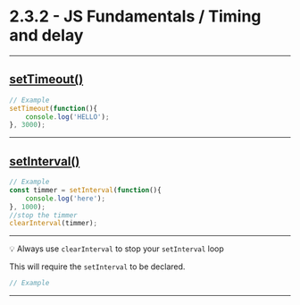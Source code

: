 # 2.3.2 - JS Fundamentals / Timing and delay

---

## [setTimeout()](https://www.w3schools.com/jsref/met_win_settimeout.asp)

```js
// Example
setTimeout(function(){
    console.log('HELLO');
}, 3000);
```

---

## [setInterval()](https://www.w3schools.com/jsref/met_win_setinterval.asp)

```js
// Example
const timmer = setInterval(function(){
    console.log('here');
}, 1000);
//stop the timmer
clearInterval(timmer);
```

---

💡 Always use `clearInterval` to stop your `setInterval` loop

This will require the `setInterval` to be declared.

```js
// Example

```

---


